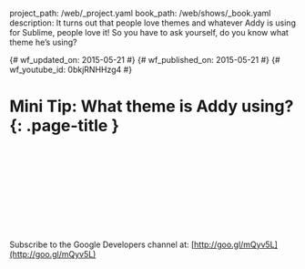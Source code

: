 project_path: /web/_project.yaml
book_path: /web/shows/_book.yaml
description: It turns out that people love themes and whatever Addy is using for Sublime, people love it!  So you have to ask yourself, do you know what theme he’s using?

{# wf_updated_on: 2015-05-21 #}
{# wf_published_on: 2015-05-21 #}
{# wf_youtube_id: 0bkjRNHHzg4 #}

# Mini Tip: What theme is Addy using? {: .page-title }


<div class="video-wrapper">
  <iframe class="devsite-embedded-youtube-video" data-video-id="0bkjRNHHzg4"
          data-autohide="1" data-showinfo="0" frameborder="0" allowfullscreen>
  </iframe>
</div>


Subscribe to the Google Developers channel at: [http://goo.gl/mQyv5L](http://goo.gl/mQyv5L)
